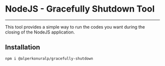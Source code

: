 # NodeJS - Gracefully Shutdown Tool
-----------------------------------

This tool provides a simple way to run the codes you want during the closing of the NodeJS application.

## Installation
```
npm i @alperkonuralp/gracefully-shutdown
```
